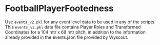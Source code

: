 # FootballPlayerFootedness

Use `events_v2.pkl` for any event level data to be used in any of the scripts. <br>
This `events_v2.pkl` data file contains Player Roles and Transformed Coordinates for a 104 mtr x 68 mtr pitch, in addition to the information already provided in the events.json file provided by Wyscout. 
